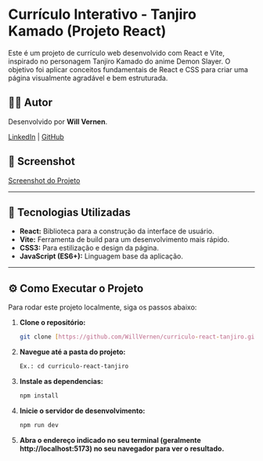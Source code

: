 # Currículo Interativo - Tanjiro Kamado (Projeto React)

Este é um projeto de currículo web desenvolvido com React e Vite, inspirado no personagem Tanjiro Kamado do anime Demon Slayer. O objetivo foi aplicar conceitos fundamentais de React e CSS para criar uma página visualmente agradável e bem estruturada.

## 👨‍💻 Autor

Desenvolvido por **Will Vernen**.

[LinkedIn](https://www.linkedin.com/in/willvernen/) | [GitHub](https://github.com/WillVernen)

## 📸 Screenshot

[Screenshot do Projeto](https://imgur.com/a/screenshot-curr-culo-tanjiro-ktxc1Jc)

---

## 🚀 Tecnologias Utilizadas

- **React:** Biblioteca para a construção da interface de usuário.
- **Vite:** Ferramenta de build para um desenvolvimento mais rápido.
- **CSS3:** Para estilização e design da página.
- **JavaScript (ES6+):** Linguagem base da aplicação.

---

## ⚙️ Como Executar o Projeto

Para rodar este projeto localmente, siga os passos abaixo:

1. **Clone o repositório:**
   ```bash
   git clone [https://github.com/WillVernen/curriculo-react-tanjiro.git](https://github.com/WillVernen/curriculo-react-tanjiro.git)

2. **Navegue até a pasta do projeto:**
    ```bash
    Ex.: cd curriculo-react-tanjiro

3. **Instale as dependencias:**
    ```bash
    npm install

4. **Inicie o servidor de desenvolvimento:**
    ```bash
    npm run dev

5. **Abra o endereço indicado no seu terminal (geralmente http://localhost:5173) no seu navegador para ver o resultado.**

